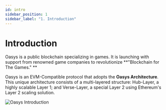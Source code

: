 ```yaml
---
id: intro
sidebar_position: 1
sidebar_label: "1. Introduction"
---
```


# Introduction
Oasys is a public blockchain specializing in games. It is launching with support from renowned game companies to revolutionize **"Blockchain for The Games." **

Oasys is an EVM-Compatible protocol that adopts the **Oasys Architecture**. This unique architecture consists of a multi-layered structure: Hub-Layer, a highly scalable Layer 1; and Verse-Layer, a special Layer 2 using Ethereum's Layer 2 scaling solution.

![Oasys Introduction](/img/docs/whitepaper/intro/intro.png)